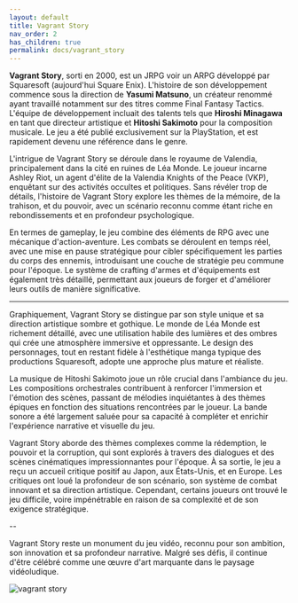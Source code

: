 ```yaml
---
layout: default
title: Vagrant Story
nav_order: 2
has_children: true
permalink: docs/vagrant_story
---
```


**Vagrant Story**, sorti en 2000, est un JRPG voir un ARPG développé par Squaresoft (aujourd'hui Square Enix). L'histoire de son développement commence sous la direction de **Yasumi Matsuno**, un créateur renommé ayant travaillé notamment sur des titres comme Final Fantasy Tactics. L'équipe de développement incluait des talents tels que **Hiroshi Minagawa** en tant que directeur artistique et **Hitoshi Sakimoto** pour la composition musicale. Le jeu a été publié exclusivement sur la PlayStation, et est rapidement devenu une référence dans le genre.

L'intrigue de Vagrant Story se déroule dans le royaume de Valendia, principalement dans la cité en ruines de Léa Monde. Le joueur incarne Ashley Riot, un agent d'élite de la Valendia Knights of the Peace (VKP), enquêtant sur des activités occultes et politiques. Sans révéler trop de détails, l'histoire de Vagrant Story explore les thèmes de la mémoire, de la trahison, et du pouvoir, avec un scénario reconnu comme étant riche en rebondissements et en profondeur psychologique.

En termes de gameplay, le jeu combine des éléments de RPG avec une mécanique d'action-aventure. Les combats se déroulent en temps réel, avec une mise en pause stratégique pour cibler spécifiquement les parties du corps des ennemis, introduisant une couche de stratégie peu commune pour l'époque. Le système de crafting d'armes et d'équipements est également très détaillé, permettant aux joueurs de forger et d'améliorer leurs outils de manière significative.

---

Graphiquement, Vagrant Story se distingue par son style unique et sa direction artistique sombre et gothique. Le monde de Léa Monde est richement détaillé, avec une utilisation habile des lumières et des ombres qui crée une atmosphère immersive et oppressante. Le design des personnages, tout en restant fidèle à l'esthétique manga typique des productions Squaresoft, adopte une approche plus mature et réaliste.



La musique de Hitoshi Sakimoto joue un rôle crucial dans l'ambiance du jeu. Les compositions orchestrales contribuent à renforcer l'immersion et l'émotion des scènes, passant de mélodies inquiétantes à des thèmes épiques en fonction des situations rencontrées par le joueur. La bande sonore a été largement saluée pour sa capacité à compléter et enrichir l'expérience narrative et visuelle du jeu.


Vagrant Story aborde des thèmes complexes comme la rédemption, le pouvoir et la corruption, qui sont explorés à travers des dialogues et des scènes cinématiques impressionnantes pour l'époque. À sa sortie, le jeu a reçu un accueil critique positif au Japon, aux États-Unis, et en Europe. Les critiques ont loué la profondeur de son scénario, son système de combat innovant et sa direction artistique. Cependant, certains joueurs ont trouvé le jeu difficile, voire impénétrable en raison de sa complexité et de son exigence stratégique.

--

Vagrant Story reste un monument du jeu vidéo, reconnu pour son ambition, son innovation et sa profondeur narrative. Malgré ses défis, il continue d'être célébré comme une œuvre d'art marquante dans le paysage vidéoludique.

![vagrant story](https://static0.gamerantimages.com/wordpress/wp-content/uploads/2022/10/Vagrant-Story.jpg)
